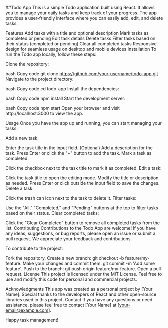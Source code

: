 ##Todo App
This is a simple Todo application built using React. It allows you to manage your daily tasks and keep track of your progress. The app provides a user-friendly interface where you can easily add, edit, and delete tasks.

Features
Add tasks with a title and optional description
Mark tasks as completed or pending
Edit task details
Delete tasks
Filter tasks based on their status (completed or pending)
Clear all completed tasks
Responsive design for seamless usage on desktop and mobile devices
Installation
To run the Todo app locally, follow these steps:

Clone the repository:

bash
Copy code
git clone https://github.com/your-username/todo-app.git
Navigate to the project directory:

bash
Copy code
cd todo-app
Install the dependencies:

bash
Copy code
npm install
Start the development server:

bash
Copy code
npm start
Open your browser and visit http://localhost:3000 to view the app.

Usage
Once you have the app up and running, you can start managing your tasks:

Add a new task:

Enter the task title in the input field.
(Optional) Add a description for the task.
Press Enter or click the "+" button to add the task.
Mark a task as completed:

Click the checkbox next to the task title to mark it as completed.
Edit a task:

Click the task title to open the editing mode.
Modify the title or description as needed.
Press Enter or click outside the input field to save the changes.
Delete a task:

Click the trash can icon next to the task to delete it.
Filter tasks:

Use the "All," "Completed," and "Pending" buttons at the top to filter tasks based on their status.
Clear completed tasks:

Click the "Clear Completed" button to remove all completed tasks from the list.
Contributing
Contributions to the Todo App are welcome! If you have any ideas, suggestions, or bug reports, please open an issue or submit a pull request. We appreciate your feedback and contributions.

To contribute to the project:

Fork the repository.
Create a new branch: git checkout -b feature/my-feature.
Make your changes and commit them: git commit -m 'Add some feature'.
Push to the branch: git push origin feature/my-feature.
Open a pull request.
License
This project is licensed under the MIT License. Feel free to use and modify this code for personal and commercial projects.

Acknowledgments
This app was created as a personal project by [Your Name].
Special thanks to the developers of React and other open-source libraries used in this project.
Contact
If you have any questions or need assistance, please feel free to contact [Your Name] at [your-email@example.com].

Happy task management!
